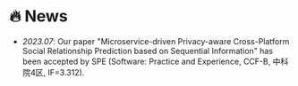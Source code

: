 # 🔥 News
- *2023.07*: Our paper "Microservice-driven Privacy-aware Cross-Platform Social Relationship Prediction based on Sequential Information" has been accepted by SPE (Software: Practice and Experience, CCF-B, 中科院4区, IF=3.312).


